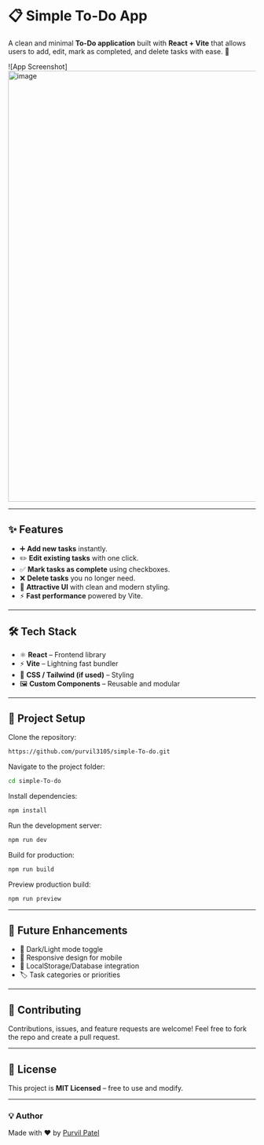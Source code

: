 # 📋 Simple To-Do App

A clean and minimal **To-Do application** built with **React + Vite** that allows users to add, edit, mark as completed, and delete tasks with ease. 🚀

![App Screenshot]
<img width="934" height="878" alt="image" src="https://github.com/user-attachments/assets/52e71eea-3e7b-4a28-bd32-031e3d7fffc4" />

---

## ✨ Features

* ➕ **Add new tasks** instantly.
* ✏️ **Edit existing tasks** with one click.
* ✅ **Mark tasks as complete** using checkboxes.
* ❌ **Delete tasks** you no longer need.
* 🎨 **Attractive UI** with clean and modern styling.
* ⚡ **Fast performance** powered by Vite.

---

## 🛠️ Tech Stack

* ⚛️ **React** – Frontend library
* ⚡ **Vite** – Lightning fast bundler
* 🎨 **CSS / Tailwind (if used)** – Styling
* 🖼️ **Custom Components** – Reusable and modular

---

## 📂 Project Setup

Clone the repository:

```bash
https://github.com/purvil3105/simple-To-do.git
```

Navigate to the project folder:

```bash
cd simple-To-do
```

Install dependencies:

```bash
npm install
```

Run the development server:

```bash
npm run dev
```

Build for production:

```bash
npm run build
```

Preview production build:

```bash
npm run preview
```

---

## 🚀 Future Enhancements

* 🌙 Dark/Light mode toggle
* 📱 Responsive design for mobile
* 💾 LocalStorage/Database integration
* 🏷️ Task categories or priorities

---

## 🤝 Contributing

Contributions, issues, and feature requests are welcome! Feel free to fork the repo and create a pull request.

---

## 📜 License

This project is **MIT Licensed** – free to use and modify.

---

### 💡 Author

Made with ❤️ by [Purvil Patel](https://github.com/purvil3105)

